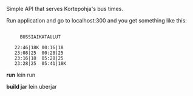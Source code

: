 Simple API that serves Kortepohja's bus times.


Run application and go to localhost:300 and you get something like this:

```

     BUSSIAIKATAULUT

   22:46|18K 00:16|18
   23:08|25  00:28|25
   23:16|18  05:28|25
   23:28|25  05:41|18K
```

**run**
lein run

**build jar**
lein uberjar
